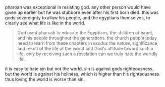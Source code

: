pharoah was exceptional in resisting god. any other person would have given up earlier
but he was stubborn even after his first born died. this was gods sovereignty to allow
his people, and the egyptians themselves, to clearly see what life is like in the world.

> God used pharoah to educate the Egyptians, the children of israel, and his people throughout
> the generations. the church people today need to learn from these chapters in exodus
> the nature, significance, and result of the life of the world and God's attitude toward
> such a life. only by receiving such a revelation can we truly hate the worldly life.

it is easy to hate sin but not the world. sin is against gods righteousness, but the world is against his holiness, which is higher than his righteousness. thus loving the world is worse than sin.
